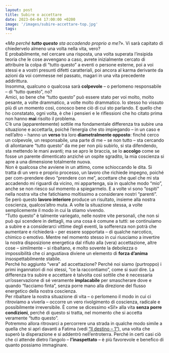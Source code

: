 ```yaml
---
layout: post
title: Subire o accettare
date: 2023-04-04 17:00:00 +0200
image: '/images/subire-accettare-top.jpg'
tags:
---
```


«*Ma perché **tutto questo** sta accadendo proprio a me?*». Vi sarà capitato di chiedervelo almeno una volta nella vita, vero? <br/>
E probabilmente, nel cercare una risposta, una volta superata l’insipida teoria che le cose avvengano a caso, avrete inizialmente cercato di attribuire la colpa di “tutto questo” a eventi o persone esterne, poi a voi stessi e a vostri presunti difetti caratteriali, poi ancora al karma derivante da azioni da voi commesse nel passato, magari in una vita precedente addirittura.<br/>
Insomma, qualcuno o qualcosa sarà **colpevole** – o perlomeno responsabile – di “tutto questo”, no?<br/>
Amici, so bene che “tutto questo” può essere stato per voi molto, molto pesante, a volte drammatico, a volte molto drammatico. Io stesso ho vissuto più di un momento così, conosco bene ciò di cui sto parlando. E quello che ho constatato, ogni volta, è che i pensieri e le riflessioni che ho citato prima non hanno **mai** risolto il problema. <br/>
C’è una (apparentemente) sottile ma fondamentale differenza tra subire una situazione e accettarla, poiché l’energia che sto impiegando – in un caso e nell’altro – hanno un **verso** tra loro **diametralmente opposto**: finché cerco un colpevole, un responsabile, una parte di me – se non tutto – sta cercando di allontanare “tutto questo” da me per non più subirlo, si sta difendendo, sta mettendo le mani avanti; ma se apro le braccia, se lo **accolgo** come se fosse un parente dimenticato anziché un ospite sgradito, la mia coscienza si apre a una dimensione totalmente nuova. <br/>
Non è qualcosa che avviene in un attimo, come schioccando le dita. Si tratta di un vero e proprio processo, un lavoro che richiede impegno, poiché per com-prendere devo “prendere con me”, accettare che quel che mi sta accadendo mi riguardi da vicino, mi appartenga, sia in qualche modo “mio”, anche se non riesco sul momento a spiegarmelo. E a volte vi sono “ospiti” nella nostra vita che fatichiamo moltissimo a considerare nostri “parenti”. <br/>
Se però questo **lavoro interiore** produce un risultato, insieme alla nostra coscienza, qualcos’altro muta. A volte la situazione stessa, a volte semplicemente il modo in cui la stiamo vivendo. <br/>
“Tutto questo” è talmente variegato, nelle nostre vite personali, che non si può qui scendere in dettagli, ma una cosa è comune a tutti: se continuiamo a subire e a considerarci vittime degli eventi, la sofferenza non potrà che aumentare e richiederà – per essere sopportata – di qualche narcotico, chimico o emotivo. Mentre nel momento stesso in cui riusciamo a invertire la nostra disposizione energetica dal rifiuto alla (vera) accettazione, altre cose – similmente – si ribaltano, e molto sovente la debolezza o impossibilità che ci angustiava diviene un elemento di **forza d’anima** insospettabilmente stabile.<br/>
Perché ho aggiunto “vera” ad accettazione? Perché noi siamo (purtroppo) i primi ingannatori di noi stessi, “ce la raccontiamo”, come si suol dire. La differenza tra subire e accettare è talvolta così sottile che è necessaria un’osservazione di sé veramente **implacabile** per smascherare dove e quando “facciamo finta”, senza porre mano alla direzione del flusso energetico della nostra coscienza.<br/>
Per ribaltare la nostra situazione di vita – o perlomeno il modo in cui ci ritroviamo a viverla – occorre un vero rivolgimento di coscienza, radicale e possibilmente irreversibile. È come se dicessimo «Sì!» alla vita **senza porre condizioni**, perché di questo si tratta, nel momento che si accetta veramente “tutto questo”. <br/>
Potremmo allora ritrovarci a percorrere una strada in qualche modo simile a quella che si aprì davanti a Fatima (vedi [“Il destino – 1”](/2023/02/15/destino-1/)), una volta che superò la disperazione e si addentrò nell’entroterra. Perché in certi casi ciò che ci attende dietro l’angolo – **l’inaspettato** – è più favorevole e benefico di quanto possiamo immaginare.


